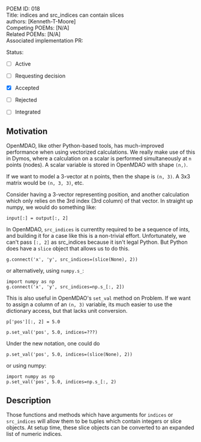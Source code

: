 POEM ID: 018  
Title: indices and src_indices can contain slices  
authors: [Kenneth-T-Moore]  
Competing POEMs: [N/A]  
Related POEMs: [N/A]  
Associated implementation PR:                                                                    

Status:

- [ ] Active
- [ ] Requesting decision
- [x] Accepted
- [ ] Rejected
- [ ] Integrated


Motivation
----------

OpenMDAO, like other Python-based tools, has much-improved performance when using vectorized calculations.
We really make use of this in Dymos, where a calculation on a scalar is performed simultaneously at `n`
points (nodes).  A scalar variable is stored in OpenMDAO with shape `(n,)`.

If we want to model a 3-vector at n points, then the shape is `(n, 3)`.  A 3x3 matrix would be `(n, 3, 3)`, etc.

Consider having a 3-vector representing position, and another calculation which only relies on the 3rd index (3rd column) of that vector.
In straight up numpy, we would do something like:

```
input[:] = output[:, 2]
```

In OpenMDAO, `src_indices` is currentlty required to be a sequence of ints, and building it for a case like this is a non-trivial effort.
Unfortunately, we can't pass `[:, 2]` as src_indices because it isn't legal Python.
But Python does have a `slice` object that allows us to do this.

```
g.connect('x', 'y', src_indices=(slice(None), 2))
```

or alternatively, using `numpy.s_`:

```
import numpy as np
g.connect('x', 'y', src_indices=np.s_[:, 2])
```

This is also useful in OpenMDAO's `set_val` method on Problem.
If we want to assign a column of an `(n, 3)` variable, its much easier to use the dictionary access, but that lacks unit conversion.

```
p['pos'][:, 2] = 5.0

p.set_val('pos', 5.0, indices=???)
```

Under the new notation, one could do

```
p.set_val('pos', 5.0, indices=(slice(None), 2))
```

or using numpy:

```
import numpy as np
p.set_val('pos', 5.0, indices=np.s_[:, 2)
```

Description
-----------

Those functions and methods which have arguments for `indices` or `src_indices` will allow them to be tuples which contain integers or slice objects.
At setup time, these slice objects can be converted to an expanded list of numeric indices.


